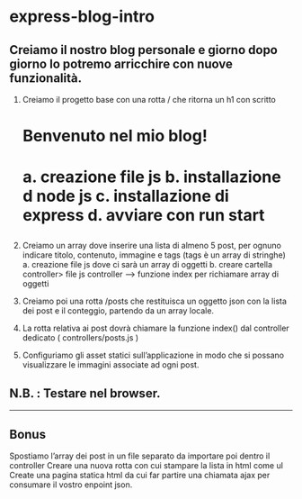 # express-blog-intro


## Creiamo il nostro blog personale e giorno dopo giorno lo potremo arricchire con nuove funzionalità.


1. Creiamo il progetto base con una rotta / che ritorna un h1 con scritto <h1> Benvenuto nel mio blog! <h1>
    a.  creazione file js
    b. installazione d node js 
    c. installazione di express
    d. avviare con run start 


2. Creiamo un array dove inserire una lista di almeno 5 post, per ognuno indicare titolo, contenuto, immagine e tags (tags è un array di stringhe)
    a. creazione file js dove ci sarà un array di oggetti
    b. creare cartella controller> file js controller --> funzione index per richiamare array di oggetti


3. Creiamo poi una rotta /posts che restituisca un oggetto json con la lista dei post e il conteggio, partendo da un array locale.


4. La rotta relativa ai post dovrà chiamare la funzione index() dal controller dedicato ( controllers/posts.js )

5. Configuriamo gli asset statici sull’applicazione in modo che si possano visualizzare le immagini associate ad ogni post.



## N.B. : Testare nel browser.

------------------------------------------------------------------------------------------------------------------------------------------------------

## Bonus
Spostiamo l’array dei post in un file separato da importare poi dentro il controller
Creare una nuova rotta con cui stampare la lista in html come ul
Create una pagina statica html da cui far partire una chiamata ajax per consumare il vostro enpoint json.
